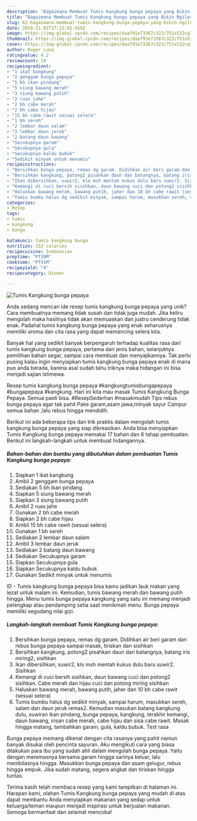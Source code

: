 ```yaml
---
description: "Bagaimana Membuat Tumis Kangkung bunga pepaya yang Bikin Ngiler"
title: "Bagaimana Membuat Tumis Kangkung bunga pepaya yang Bikin Ngiler"
slug: 62-bagaimana-membuat-tumis-kangkung-bunga-pepaya-yang-bikin-ngiler
date: 2020-11-02T17:12:02.659Z
image: https://img-global.cpcdn.com/recipes/daaf91e73367c323/751x532cq70/tumis-kangkung-bunga-pepaya-foto-resep-utama.jpg
thumbnail: https://img-global.cpcdn.com/recipes/daaf91e73367c323/751x532cq70/tumis-kangkung-bunga-pepaya-foto-resep-utama.jpg
cover: https://img-global.cpcdn.com/recipes/daaf91e73367c323/751x532cq70/tumis-kangkung-bunga-pepaya-foto-resep-utama.jpg
author: Roger Luna
ratingvalue: 4.2
reviewcount: 14
recipeingredient:
- "1 ikat kangkung"
- "2 genggam bunga pepaya"
- "5 bh ikan pindang"
- "5 siung bawang merah"
- "3 siung bawang putih"
- "2 ruas jahe"
- "2 bh cabe merah"
- "2 bh cabe hijau"
- "15 bh cabe rawit sesuai selera"
- "1 bh sereh"
- "2 lembar daun salam"
- "3 lembar daun jeruk"
- "2 batang daun bawang"
- "Secukupnya garam"
- "Secukupnya gula"
- "Secukupnya kaldu bubuk"
- "Sedikit minyak untuk menumis"
recipeinstructions:
- "Bersihkan bunga pepaya, remas dg garam. Didihkan air beri garam dan rebus bunga pepaya sampai masak, tiriskan dan sisihkan"
- "Bersihkan kangkung, potong2 pisahkan daun dan batangnya, batang iris miring2, sisihkan"
- "Ikan dibersihkan, suwir2, klo msh mentah kukus dulu baru suwir2. Sisihkan"
- "Kemangi di cuci bersih sisihkan, daun bawang cuci dan potong2 sisihkan. Cabe merah dan hijau cuci dan potong miring sisihkan"
- "Haluskan bawang merah, bawang putih, jaher dan 10 bh cabe rawit (sesuai selera)"
- "Tumis bumbu halus dg sedikit minyak, sampai harum, masukkan sereh, salam dan daun jeruk remas2. Kemudian masukan batang kangkung dulu, suwiran ikan pindang, bunga pepaya, kangkung, terakhir kemangi, daun bawang, irisan cabe merah, cabe hijau dan sisa cabe rawit. Masak hingga matang, tambahkan garam, gula, kaldu bubuk. Test rasa"
categories:
- Resep
tags:
- tumis
- kangkung
- bunga

katakunci: tumis kangkung bunga 
nutrition: 253 calories
recipecuisine: Indonesian
preptime: "PT39M"
cooktime: "PT41M"
recipeyield: "4"
recipecategory: Dinner

---
```



![Tumis Kangkung bunga pepaya](https://img-global.cpcdn.com/recipes/daaf91e73367c323/751x532cq70/tumis-kangkung-bunga-pepaya-foto-resep-utama.jpg)

Anda sedang mencari ide resep tumis kangkung bunga pepaya yang unik? Cara membuatnya memang tidak susah dan tidak juga mudah. Jika keliru mengolah maka hasilnya tidak akan memuaskan dan justru cenderung tidak enak. Padahal tumis kangkung bunga pepaya yang enak seharusnya memiliki aroma dan cita rasa yang dapat memancing selera kita.

Banyak hal yang sedikit banyak berpengaruh terhadap kualitas rasa dari tumis kangkung bunga pepaya, pertama dari jenis bahan, selanjutnya pemilihan bahan segar, sampai cara membuat dan menyajikannya. Tak perlu pusing kalau ingin menyiapkan tumis kangkung bunga pepaya enak di mana pun anda berada, karena asal sudah tahu triknya maka hidangan ini bisa menjadi sajian istimewa.

Resep tumis kangkung bunga pepaya #kangkungtumisbungapepaya #bungapepaya #kangkung. Hari ini kita mau masak Tumis Kangkung Bunga Pepaya. Semua pasti bisa. #ResepSederhan #masakmudah Tips rebus bunga pepaya agar tak pahit Pake garam,asam jawa,minyak sayur Campur semua bahan ,lalu rebus hingga mendidih.


Berikut ini ada beberapa tips dan trik praktis dalam mengolah tumis kangkung bunga pepaya yang siap dikreasikan. Anda bisa menyiapkan Tumis Kangkung bunga pepaya memakai 17 bahan dan 6 tahap pembuatan. Berikut ini langkah-langkah untuk membuat hidangannya.

<!--inarticleads1-->

##### Bahan-bahan dan bumbu yang dibutuhkan dalam pembuatan Tumis Kangkung bunga pepaya:

1. Siapkan 1 ikat kangkung
1. Ambil 2 genggam bunga pepaya
1. Sediakan 5 bh ikan pindang
1. Siapkan 5 siung bawang merah
1. Siapkan 3 siung bawang putih
1. Ambil 2 ruas jahe
1. Gunakan 2 bh cabe merah
1. Siapkan 2 bh cabe hijau
1. Ambil 15 bh cabe rawit (sesuai selera)
1. Gunakan 1 bh sereh
1. Sediakan 2 lembar daun salam
1. Ambil 3 lembar daun jeruk
1. Sediakan 2 batang daun bawang
1. Sediakan Secukupnya garam
1. Siapkan Secukupnya gula
1. Siapkan Secukupnya kaldu bubuk
1. Gunakan Sedikit minyak untuk menumis


ID - Tumis kangkung bunga pepaya bisa kamu jadikan lauk makan yang lezat untuk malam ini. Kemudian, tumis bawang merah dan bawang putih hingga. Menu tumis bunga pepaya kangkung yang satu ini memang menjadi pelengkap atau pendamping setia saat menikmati menu. Bunga pepaya memiliki segudang nilai gizi. 

<!--inarticleads2-->

##### Langkah-langkah membuat Tumis Kangkung bunga pepaya:

1. Bersihkan bunga pepaya, remas dg garam. Didihkan air beri garam dan rebus bunga pepaya sampai masak, tiriskan dan sisihkan
1. Bersihkan kangkung, potong2 pisahkan daun dan batangnya, batang iris miring2, sisihkan
1. Ikan dibersihkan, suwir2, klo msh mentah kukus dulu baru suwir2. Sisihkan
1. Kemangi di cuci bersih sisihkan, daun bawang cuci dan potong2 sisihkan. Cabe merah dan hijau cuci dan potong miring sisihkan
1. Haluskan bawang merah, bawang putih, jaher dan 10 bh cabe rawit (sesuai selera)
1. Tumis bumbu halus dg sedikit minyak, sampai harum, masukkan sereh, salam dan daun jeruk remas2. Kemudian masukan batang kangkung dulu, suwiran ikan pindang, bunga pepaya, kangkung, terakhir kemangi, daun bawang, irisan cabe merah, cabe hijau dan sisa cabe rawit. Masak hingga matang, tambahkan garam, gula, kaldu bubuk. Test rasa


Bunga pepaya memang dikenal dengan cita rasanya yang pahit namun banyak disukai oleh pencinta sayuran. Aku mengikuti cara yang biasa dilakukan para ibu yang sudah ahli dalam mengolah bunga pepaya. Yaitu dengan meremasnya bersama garam hingga sarinya keluar, lalu membilasnya hingga. Masukkan bunga pepaya dan asam gelugur, rebus hingga empuk. Jika sudah matang, segera angkat dan tiriskan hingga tuntas. 

Terima kasih telah membaca resep yang kami tampilkan di halaman ini. Harapan kami, olahan Tumis Kangkung bunga pepaya yang mudah di atas dapat membantu Anda menyiapkan makanan yang sedap untuk keluarga/teman maupun menjadi inspirasi untuk berjualan makanan. Semoga bermanfaat dan selamat mencoba!
